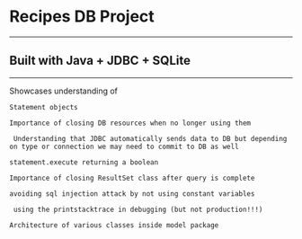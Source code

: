 # Recipes DB Project

---
## Built with Java + JDBC + SQLite

---

Showcases understanding of

` Statement objects `

` Importance of closing DB resources when no longer using them `

` Understanding that JDBC automatically sends data to DB but depending on type or connection we may need to commit to DB as well`

` statement.execute returning a boolean `

` Importance of closing ResultSet class after query is complete `

` avoiding sql injection attack by not using constant variables `

` using the printstacktrace in debugging (but not production!!!)`

` Architecture of various classes inside model package `

` `

` `